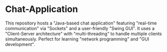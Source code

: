 # Chat-Application
 This repository hosts a "Java-based chat application" featuring "real-time communication" via "Sockets" and a user-friendly "Swing GUI". It uses a "Client-Server architecture" with "multi-threading" to handle multiple clients simultaneously. Perfect for learning "network programming" and  "GUI development".
